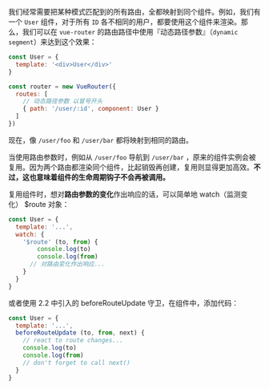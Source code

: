 我们经常需要把某种模式匹配到的所有路由，全都映射到同个组件。例如，我们有一个 ```User``` 组件，对于所有 ```ID``` 各不相同的用户，都要使用这个组件来渲染。那么，我们可以在 ```vue-router``` 的路由路径中使用『动态路径参数』（```dynamic segment```）来达到这个效果：

```javascript
const User = {
  template: '<div>User</div>'
}

const router = new VueRouter({
  routes: [
    // 动态路径参数 以冒号开头
    { path: '/user/:id', component: User }
  ]
})
```

现在，像 ```/user/foo``` 和 ```/user/bar``` 都将映射到相同的路由。

当使用路由参数时，例如从 ```/user/foo``` 导航到 ```/user/bar``` ，原来的组件实例会被复用。因为两个路由都渲染同个组件，比起销毁再创建，复用则显得更加高效。**不过，这也意味着组件的生命周期钩子不会再被调用。**

复用组件时，想对**路由参数的变化**作出响应的话，可以简单地 watch（监测变化） $route 对象：

```javascript
const User = {
  template: '...',
  watch: {
    '$route' (to, from) {
    	console.log(to)
    	console.log(from)
      // 对路由变化作出响应...
    }
  }
}
```
或者使用 2.2 中引入的 beforeRouteUpdate 守卫，在组件中，添加代码：

```javascript
const User = {
  template: '...',
  beforeRouteUpdate (to, from, next) {
    // react to route changes...
    console.log(to)
    console.log(from)
    // don't forget to call next()
  }
}
```